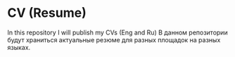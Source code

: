 # CV (Resume)
In this repository I will publish my CVs (Eng and Ru)
В данном репозитории будут храниться актуальные резюме для разных площадок на разных языках.
